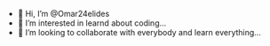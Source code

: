 - 👋 Hi, I’m @Omar24elides
- 👀 I’m interested in learnd about coding...
- 💞️ I’m looking to collaborate with everybody and learn everything...

<!---
Omar24elides/Omar24elides is a ✨ special ✨ repository because its `README.md` (this file) appears on your GitHub profile.
You can click the Preview link to take a look at your changes.
--->
